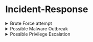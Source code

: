 # Incident-Response

<details>
  <summary>Brute Force attempt</summary>
  
  This is the first example.

</details>

<details>
  <summary>Possible Malware Outbreak</summary>
  
  This is the second example.

</details>

<details>
  <summary>Possible Privilege Escalation</summary>
  
  This is the second example.

</details>
